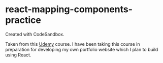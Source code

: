 # react-mapping-components-practice
Created with CodeSandbox.


Taken from this [Udemy](https://www.udemy.com/course/the-complete-web-development-bootcamp/) course. I have been taking this course in preparation for developing my own portfolio website which I plan to build using React.
